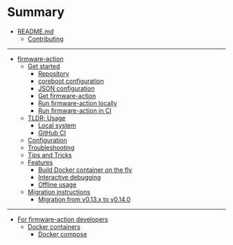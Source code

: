 <!-- markdownlint-disable MD042 -->
# Summary

- [README.md](README.md)
    - [Contributing](CONTRIBUTING.md)

---

- [firmware-action]()
    - [Get started](firmware-action/get_started/get_started.md)
        - [Repository](firmware-action/get_started/01_repo.md)
        - [coreboot configuration](firmware-action/get_started/02_coreboot_config.md)
        - [JSON configuration](firmware-action/get_started/03_json_config.md)
        - [Get firmware-action](firmware-action/get_started/04_get_firmware_action.md)
        - [Run firmware-action locally](firmware-action/get_started/05_run_firmware_action.md)
        - [Run firmware-action in CI](firmware-action/get_started/06_run_in_ci.md)
    - [TLDR; Usage](firmware-action/usage.md)
        - [Local system](firmware-action/usage_local.md)
        - [GitHub CI](firmware-action/usage_github.md)
    - [Configuration](firmware-action/config.md)
    - [Troubleshooting](firmware-action/troubleshooting.md)
    - [Tips and Tricks](firmware-action/tips.md)
    - [Features](firmware-action/features.md)
        - [Build Docker container on the fly](firmware-action/build_dockerfile_on_the_fly.md)
        - [Interactive debugging](firmware-action/interactive.md)
        - [Offline usage](firmware-action/offline_usage.md)
    - [Migration instructions]()
        - [Migration from v0.13.x to v0.14.0](firmware-action/migration/v0.13.x--v0.14.0/migrate.md)

---

- [For firmware-action developers]()
    - [Docker containers](docker/docker.md)
        - [Docker compose](docker/docker-compose.md)

